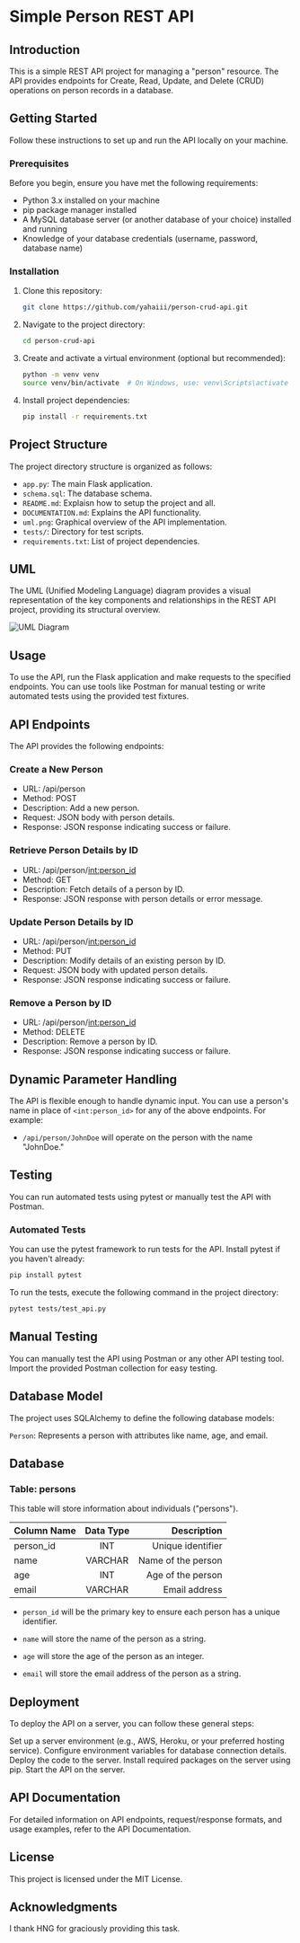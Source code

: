 # Simple Person REST API

## Introduction

This is a simple REST API project for managing a "person" resource. The API provides endpoints for Create, Read, Update, and Delete (CRUD) operations on person records in a database.

## Getting Started

Follow these instructions to set up and run the API locally on your machine.

### Prerequisites

Before you begin, ensure you have met the following requirements:

- Python 3.x installed on your machine
- pip package manager installed
- A MySQL database server (or another database of your choice) installed and running
- Knowledge of your database credentials (username, password, database name)

### Installation

1. Clone this repository:

   ```bash
   git clone https://github.com/yahaiii/person-crud-api.git
   ```

2.  Navigate to the project directory:

    ```bash
    cd person-crud-api
    ```

3.  Create and activate a virtual environment (optional but recommended):

    ```bash
    python -m venv venv
    source venv/bin/activate  # On Windows, use: venv\Scripts\activate
    ```

4.  Install project dependencies:

    ```bash
    pip install -r requirements.txt
    ```

## Project Structure

The project directory structure is organized as follows:

* `app.py`: The main Flask application.
* `schema.sql`: The database schema.
* `README.md`: Explaisn how to setup the project and all.
* `DOCUMENTATION.md`: Explains the API functionality.
* `uml.png`: Graphical overview of the API implementation.
* `tests/`: Directory for test scripts.
* `requirements.txt`: List of project dependencies.

## UML

The UML (Unified Modeling Language) diagram provides a visual representation of the key components and relationships in the REST API project, providing its structural overview.

![UML Diagram](uml.png)

## Usage
To use the API, run the Flask application and make requests to the specified endpoints. You can use tools like Postman for manual testing or write automated tests using the provided test fixtures.

## API Endpoints
The API provides the following endpoints:

### Create a New Person
* URL: /api/person
* Method: POST
* Description: Add a new person.
* Request:
JSON body with person details.
* Response:
JSON response indicating success or failure.

### Retrieve Person Details by ID
* URL: /api/person/<int:person_id>
* Method: GET
* Description: Fetch details of a person by ID.
* Response:
    JSON response with person details or error message.

### Update Person Details by ID
* URL: /api/person/<int:person_id>
* Method: PUT
* Description: Modify details of an existing person by ID.
* Request:
    JSON body with updated person details.
* Response:
    JSON response indicating success or failure.

### Remove a Person by ID
* URL: /api/person/<int:person_id>
* Method: DELETE
* Description: Remove a person by ID.
* Response:
    JSON response indicating success or failure.


## Dynamic Parameter Handling

The API is flexible enough to handle dynamic input. You can use a person's
name in place of `<int:person_id>` for any of the above endpoints. For example:

- `/api/person/JohnDoe` will operate on the person with the name "JohnDoe."

## Testing

You can run automated tests using pytest or manually test the API with Postman.

### Automated Tests

You can use the pytest framework to run tests for the API. Install pytest if you haven't already:

```bash
pip install pytest
```

To run the tests, execute the following command in the project directory:

```bash
pytest tests/test_api.py
```

## Manual Testing
You can manually test the API using Postman or any other API testing tool. Import the provided Postman collection for easy testing.

## Database Model
The project uses SQLAlchemy to define the following database models:

`Person`: Represents a person with attributes like name, age, and email.

## Database

### Table: persons

This table will store information about individuals ("persons").

| Column Name      | Data Type | Description     |
| :---        |    :----:   |          ---: |
| person_id      | INT       | Unique identifier   |
| name   | VARCHAR        | Name of the person      |
| age      | INT       | Age of the person   |
| email   | VARCHAR        | Email address      |
	
		
* `person_id` will be the primary key to ensure each person has a unique identifier.

* `name` will store the name of the person as a string.
* `age` will store the age of the person as an integer.
* `email` will store the email address of the person as a string.

## Deployment
To deploy the API on a server, you can follow these general steps:

Set up a server environment (e.g., AWS, Heroku, or your preferred hosting service).
Configure environment variables for database connection details.
Deploy the code to the server.
Install required packages on the server using pip.
Start the API on the server.

## API Documentation
For detailed information on API endpoints, request/response formats, and usage examples, refer to the API Documentation.

## License
This project is licensed under the MIT License.

## Acknowledgments
I thank HNG for graciously providing this task.